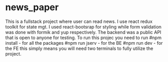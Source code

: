# news_paper
This is a fullstack project where user can read news. I use react redux toolkit for state mgt. 
I used react-bootsrap for styling while form validation was done with formik and yup respectively.
The backend was a public API  that is open to anyone for testing.
To run this projec
you need to run
#npm install - for all the packages
#npm run jserv - for the BE
#npm run dev - for the FE
this simply means you will need two terminals to fully utilize the project.
